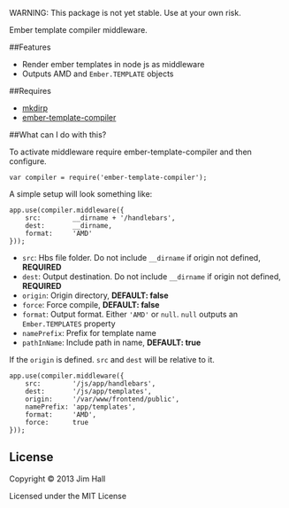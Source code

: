 WARNING: This package is not yet stable.  Use at your own risk.

Ember template compiler middleware.

##Features
- Render ember templates in node js as middleware
- Outputs AMD and `Ember.TEMPLATE` objects

##Requires
- [mkdirp](https://github.com/substack/node-mkdirp)
- [ember-template-compiler](https://github.com/toranb/ember-template-compiler)

##What can I do with this?

To activate middleware require ember-template-compiler and then configure.

	var compiler = require('ember-template-compiler');

A simple setup will look something like: 

	app.use(compiler.middleware({
		src: 	 	__dirname + '/handlebars',
		dest: 	 	__dirname,
		format:		'AMD'
	}));


- `src`: Hbs file folder. Do not include `__dirname` if origin not defined, **REQUIRED**
- `dest`: Output destination. Do not include `__dirname` if origin not defined, **REQUIRED**
- `origin`: Origin directory, **DEFAULT: false**
- `force`: Force compile, **DEFAULT: false**
- `format`: Output format. Either `'AMD'` or `null`.  `null` outputs an `Ember.TEMPLATES` property
- `namePrefix`: Prefix for template name 
- `pathInName`: Include path in name, **DEFAULT: true**

If the `origin` is defined. `src` and `dest` will be relative to it.  

	app.use(compiler.middleware({
		src: 	 	'/js/app/handlebars',
		dest: 	 	'/js/app/templates',
		origin:  	'/var/www/frontend/public',
		namePrefix: 'app/templates',
		format:  	'AMD',
		force: 		true
	}));

## License

Copyright © 2013 Jim Hall

Licensed under the MIT License

